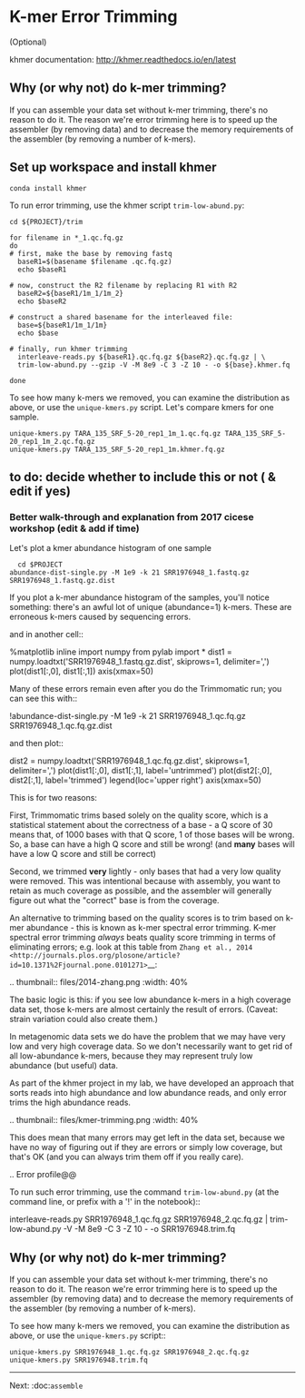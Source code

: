 # K-mer Error Trimming

(Optional)

khmer documentation: http://khmer.readthedocs.io/en/latest

## Why (or why not) do k-mer trimming?

If you can assemble your data set without k-mer trimming, there's no
reason to do it.  The reason we're error trimming here is to speed up
the assembler (by removing data) and to decrease the memory requirements
of the assembler (by removing a number of k-mers).

## Set up workspace and install khmer 
```
conda install khmer
```

To run error trimming, use the khmer script ``trim-low-abund.py``:

```
cd ${PROJECT}/trim

for filename in *_1.qc.fq.gz
do
# first, make the base by removing fastq
  baseR1=$(basename $filename .qc.fq.gz)
  echo $baseR1

# now, construct the R2 filename by replacing R1 with R2
  baseR2=${baseR1/1m_1/1m_2}
  echo $baseR2

# construct a shared basename for the interleaved file:
  base=${baseR1/1m_1/1m}
  echo $base

# finally, run khmer trimming
  interleave-reads.py ${baseR1}.qc.fq.gz ${baseR2}.qc.fq.gz | \
  trim-low-abund.py --gzip -V -M 8e9 -C 3 -Z 10 - -o ${base}.khmer.fq 

done
```

To see how many k-mers we removed, you can examine the distribution as above,
or use the ``unique-kmers.py`` script. Let's compare kmers for one sample.

```
unique-kmers.py TARA_135_SRF_5-20_rep1_1m_1.qc.fq.gz TARA_135_SRF_5-20_rep1_1m_2.qc.fq.gz
unique-kmers.py TARA_135_SRF_5-20_rep1_1m.khmer.fq.gz
```

## to do: decide whether to include this or not ( & edit if yes)


### Better walk-through and explanation from 2017 cicese workshop (edit & add if time)

Let's plot a kmer abundance histogram of one sample
```
  cd $PROJECT
abundance-dist-single.py -M 1e9 -k 21 SRR1976948_1.fastq.gz SRR1976948_1.fastq.gz.dist

```

If you plot a k-mer abundance histogram of the samples, you'll
notice something: there's an awful lot of unique (abundance=1) k-mers.
These are erroneous k-mers caused by sequencing errors.



and in another cell::

  %matplotlib inline
  import numpy
  from pylab import *
  dist1 = numpy.loadtxt('SRR1976948_1.fastq.gz.dist', skiprows=1, delimiter=',')
  plot(dist1[:,0], dist1[:,1])
  axis(xmax=50)

Many of these errors remain even after you do the Trimmomatic run; you can
see this with::

  !abundance-dist-single.py -M 1e9 -k 21 SRR1976948_1.qc.fq.gz SRR1976948_1.qc.fq.gz.dist

and then plot::

  dist2 = numpy.loadtxt('SRR1976948_1.qc.fq.gz.dist', skiprows=1, delimiter=',')
  plot(dist1[:,0], dist1[:,1], label='untrimmed')
  plot(dist2[:,0], dist2[:,1], label='trimmed')
  legend(loc='upper right')
  axis(xmax=50)

This is for
two reasons:

First, Trimmomatic trims based solely on the quality score, which is
a statistical statement about the correctness of a base - a Q score
of 30 means that, of 1000 bases with that Q score, 1 of those
bases will be wrong.  So, a base can have a high Q score and still
be wrong! (and **many** bases will have a low Q score and still be
correct)

Second, we trimmed **very** lightly - only bases that had a very low
quality were removed.  This was intentional because with assembly,
you want to retain as much coverage as possible, and the assembler
will generally figure out what the "correct" base is from the coverage.

An alternative to trimming based on the quality scores is to trim based on
k-mer abundance - this is known as k-mer spectral error trimming.  K-mer
spectral error trimming *always* beats quality score trimming in terms
of eliminating errors; e.g. look at this table from `Zhang et al., 2014 <http://journals.plos.org/plosone/article?id=10.1371%2Fjournal.pone.0101271>`__:

.. thumbnail:: files/2014-zhang.png
   :width: 40%

The basic logic is this: if you see low abundance k-mers in a high
coverage data set, those k-mers are almost certainly the result of
errors.  (Caveat: strain variation could also create them.)

In metagenomic data sets we do have the problem that we may have very
low and very high coverage data.  So we don't necessarily want to get
rid of all low-abundance k-mers, because they may represent truly low
abundance (but useful) data.

As part of the khmer project in my lab, we have developed an approach
that sorts reads into high abundance and low abundance reads, and only
error trims the high abundance reads.

.. thumbnail:: files/kmer-trimming.png
   :width: 40%

This does mean that many errors may get left in the data set, because we
have no way of figuring out if they are errors or simply low coverage,
but that's OK (and you can always trim them off if you really care).

.. Error profile@@

To run such error trimming, use the command ``trim-low-abund.py``
(at the command line, or prefix with a '!' in the notebook)::

  interleave-reads.py SRR1976948_1.qc.fq.gz SRR1976948_2.qc.fq.gz |
     trim-low-abund.py -V -M 8e9 -C 3 -Z 10 - -o SRR1976948.trim.fq

Why (or why not) do k-mer trimming?
-----------------------------------

If you can assemble your data set without k-mer trimming, there's no
reason to do it.  The reason we're error trimming here is to speed up
the assembler (by removing data) and to decrease the memory requirements
of the assembler (by removing a number of k-mers).

To see how many k-mers we removed, you can examine the distribution as above,
or use the ``unique-kmers.py`` script::

    unique-kmers.py SRR1976948_1.qc.fq.gz SRR1976948_2.qc.fq.gz
    unique-kmers.py SRR1976948.trim.fq


----

Next: :doc:`assemble`
    
